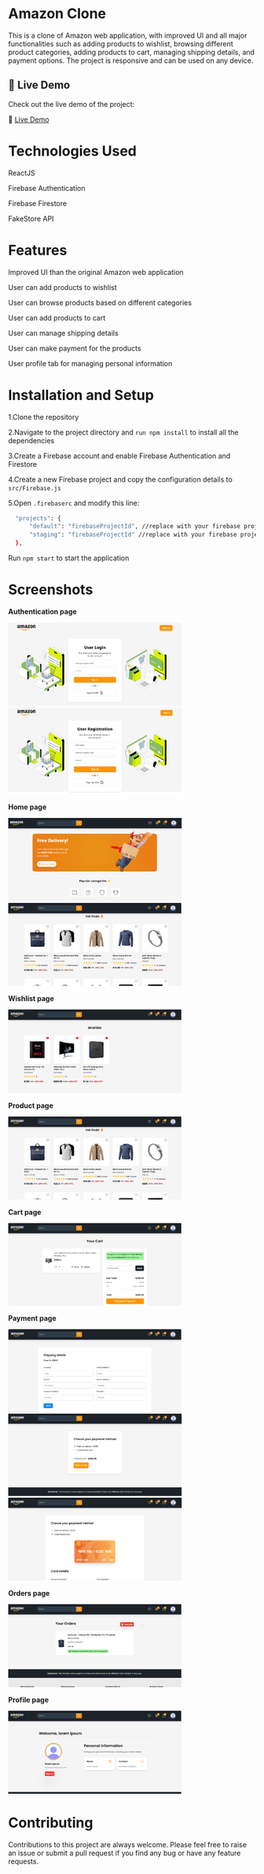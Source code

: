 # Amazon Clone

This is a clone of Amazon web application, with improved UI and all major functionalities such as adding products to wishlist, browsing different product categories, adding products to cart, managing shipping details, and payment options. The project is responsive and can be used on any device.

## 🚀 Live Demo

Check out the live demo of the project:

🔗 [Live Demo](https://amznclone0825.web.app)

# Technologies Used

ReactJS

Firebase Authentication

Firebase Firestore

FakeStore API


# Features

Improved UI than the original Amazon web application

User can add products to wishlist

User can browse products based on different categories

User can add products to cart

User can manage shipping details

User can make payment for the products

User profile tab for managing personal information


# Installation and Setup


1.Clone the repository

2.Navigate to the project directory and `run npm install` to install all the dependencies

3.Create a Firebase account and enable Firebase Authentication and Firestore

4.Create a new Firebase project and copy the configuration details to `src/Firebase.js`

5.Open `.firebaserc` and modify this line:
  ```sh
    "projects": {
        "default": "firebaseProjectId", //replace with your firebase project id
        "staging": "firebaseProjectId" //replace with your firebase project id
    },
  ```

Run `npm start` to start the application


# Screenshots

**Authentication page**

<div>
  <img src="./screenshots/Screenshot_3-3-2025_12640_localhost.jpeg" width="70%" height="80%"/>
</div>

<div>
  <img src="./screenshots/Screenshot_3-3-2025_12749_localhost.jpeg" width="70%" height="80%"/>
</div>


**Home page**

<div>
  <img src="./screenshots/Screenshot 2025-03-03 121404.png" width="70%" height="80%"/>
</div>

<div>
  <img src="./screenshots/Screenshot 2025-03-03 121419.png" width="70%" height="80%"/>
</div>


**Wishlist page**

<div>
  <img src="./screenshots/Screenshot 2025-03-03 122518.png" width="70%" height="80%"/>
</div>


**Product page**

<div>
  <img src="./screenshots/Screenshot 2025-03-03 121419.png" width="70%" height="80%"/>
</div>


**Cart page**

<div>
  <img src="./screenshots/Screenshot 2025-03-03 121439.png" width="70%" height="80%"/>
</div>


**Payment page**

<div>
  <img src="./screenshots/Screenshot 2025-03-03 122805.png" width="70%" height="80%"/>
</div>

<div>
  <img src="./screenshots/Screenshot 2025-03-03 122821.png" width="70%" height="80%"/>
</div>

<div>
  <img src="./screenshots/Screenshot 2025-03-03 123149.png" width="70%" height="80%"/>
</div>


**Orders page**

<div>
  <img src="./screenshots/Screenshot 2025-03-03 121459.png" width="70%" height="80%"/>
</div>


**Profile page**

<div>
  <img src="./screenshots/Screenshot 2025-03-03 121519.png" width="70%" height="80%"/>
</div>


# Contributing


Contributions to this project are always welcome. Please feel free to raise an issue or submit a pull request if you find any bug or have any feature requests.
